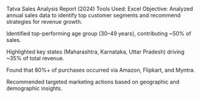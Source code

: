 Tatva Sales Analysis Report (2024)
Tools Used: Excel
Objective: Analyzed annual sales data to identify top customer segments and recommend strategies for revenue growth.

Identified top-performing age group (30–49 years), contributing ~50% of sales.

Highlighted key states (Maharashtra, Karnataka, Uttar Pradesh) driving ~35% of total revenue.

Found that 80%+ of purchases occurred via Amazon, Flipkart, and Myntra.

Recommended targeted marketing actions based on geographic and demographic insights.

